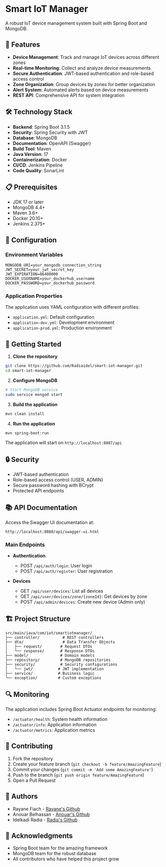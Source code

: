 # Smart IoT Manager

A robust IoT device management system built with Spring Boot and MongoDB.

## 🚀 Features

- **Device Management**: Track and manage IoT devices across different zones
- **Real-time Monitoring**: Collect and analyze device measurements
- **Secure Authentication**: JWT-based authentication and role-based access control
- **Zone Organization**: Group devices by zones for better organization
- **Alert System**: Automated alerts based on device measurements
- **REST API**: Comprehensive API for system integration

## 🛠 Technology Stack

- **Backend**: Spring Boot 3.1.5
- **Security**: Spring Security with JWT
- **Database**: MongoDB
- **Documentation**: OpenAPI (Swagger)
- **Build Tool**: Maven
- **Java Version**: 17
- **Containerization**: Docker
- **CI/CD**: Jenkins Pipeline
- **Code Quality**: SonarLint

## 📋 Prerequisites

- JDK 17 or later
- MongoDB 4.4+
- Maven 3.6+
- Docker 20.10+
- Jenkins 2.375+

## 🔧 Configuration

### Environment Variables

```properties
MONGODB_URI=your_mongodb_connection_string
JWT_SECRET=your_jwt_secret_key
JWT_EXPIRATION=86400000
DOCKER_USERNAME=your_dockerhub_username
DOCKER_PASSWORD=your_dockerhub_password
```

### Application Properties

The application uses YAML configuration with different profiles:
- `application.yml`: Default configuration
- `application-dev.yml`: Development environment
- `application-prod.yml`: Production environment

## 🚀 Getting Started

1. **Clone the repository**
```bash
git clone https://github.com/Radiaidel/smart-iot-manager.git
cd smart-iot-manager
```

2. **Configure MongoDB**
```bash
# Start MongoDB service
sudo service mongod start
```

3. **Build the application**
```bash
mvn clean install
```

4. **Run the application**
```bash
mvn spring-boot:run
```

The application will start on `http://localhost:8087/api`

## 🔒 Security

- JWT-based authentication
- Role-based access control (USER, ADMIN)
- Secure password hashing with BCrypt
- Protected API endpoints

## 📚 API Documentation

Access the Swagger UI documentation at:
```
http://localhost:8080/api/swagger-ui.html
```

### Main Endpoints

- **Authentication**
    - POST `/api/auth/login`: User login
    - POST `/api/auth/register`: User registration

- **Devices**
    - GET `/api/user/devices`: List all devices
    - GET `/api/user/devices/zone/{zoneId}`: Get devices by zone
    - POST `/api/admin/devices`: Create new device (Admin only)

## 🏗 Project Structure

```
src/main/java/com/iot/smartiotmanager/
├── controller/          # REST controllers
├── dto/                 # Data Transfer Objects
│   ├── request/        # Request DTOs
│   └── response/       # Response DTOs
├── model/              # Domain models
├── repository/         # MongoDB repositories
├── security/           # Security configurations
│   └── jwt/           # JWT implementation
├── service/           # Business logic
└── exception/         # Custom exceptions
```

## 🔍 Monitoring

The application includes Spring Boot Actuator endpoints for monitoring:
- `/actuator/health`: System health information
- `/actuator/info`: Application information
- `/actuator/metrics`: Application metrics

## 🤝 Contributing

1. Fork the repository
2. Create your feature branch (`git checkout -b feature/AmazingFeature`)
3. Commit your changes (`git commit -m 'Add some AmazingFeature'`)
4. Push to the branch (`git push origin feature/AmazingFeature`)
5. Open a Pull Request

## 👥 Authors

- Rayane Fiach - [Rayane's Github](https://github.com/Rayane20777)
- Anouar Belhassan - [Anouar's Github](https://github.com/BelAnouar)
- Idelkadi Radia - [Radia's Github](https://github.com/Radiaidel)

## 🙏 Acknowledgments

- Spring Boot team for the amazing framework
- MongoDB team for the robust database
- All contributors who have helped this project grow